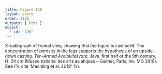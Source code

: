 ```yaml
---
title: Figure 126
layout: entry
order: 1126
outputs: [ html ]
object:
  - id: "126"
---
```


X-radiograph of frontal view, showing that the figure is cast solid. The concentration of porosity in the legs supports the hypothesis of an upside-down casting. *Ten-Armed Avalokiteśvara*, Java, first half of the 9th century, H. 34 cm (Musée national des arts asiatiques – Guimet, Paris, inv. MG 3816). See {% cite 'Mechling et al. 2018' %}.
